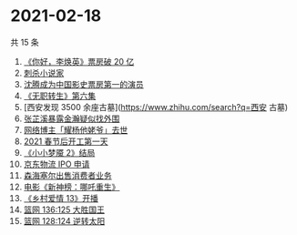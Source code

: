 # 2021-02-18

共 15 条

<!-- BEGIN ZHIHUSEARCH -->
<!-- 最后更新时间 Thu Feb 18 2021 12:08:03 GMT+0800 (CST) -->
1. [《你好，李焕英》票房破 20 亿](https://www.zhihu.com/search?q=你好李焕英)
1. [刺杀小说家](https://www.zhihu.com/search?q=刺杀小说家)
1. [沈腾成为中国影史票房第一的演员](https://www.zhihu.com/search?q=沈腾)
1. [《无职转生》第六集](https://www.zhihu.com/search?q=无职转生)
1. [西安发现 3500 余座古墓](https://www.zhihu.com/search?q=西安 古墓)
1. [张芷溪暴露金瀚疑似找外围](https://www.zhihu.com/search?q=张芷溪金瀚)
1. [网络博主「耀杨他姥爷」去世](https://www.zhihu.com/search?q=耀杨他姥爷)
1. [2021 春节后开工第一天](https://www.zhihu.com/search?q=初七上班)
1. [《小小梦魇 2》结局](https://www.zhihu.com/search?q=小小梦魇2)
1. [京东物流 IPO 申请](https://www.zhihu.com/search?q=京东物流)
1. [森海塞尔出售消费者业务](https://www.zhihu.com/search?q=森海塞尔)
1. [电影《新神榜：哪吒重生》](https://www.zhihu.com/search?q=哪吒)
1. [《乡村爱情 13》开播](https://www.zhihu.com/search?q=乡村爱情)
1. [篮网 136:125 大胜国王](https://www.zhihu.com/search?q=篮网 )
1. [篮网 128:124 逆转太阳](https://www.zhihu.com/search?q=篮网)
<!-- END ZHIHUSEARCH -->
